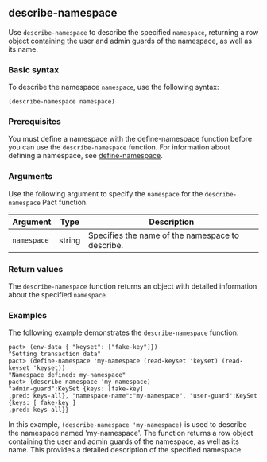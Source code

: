## describe-namespace

Use `describe-namespace` to describe the specified `namespace`, returning a row object containing the user and admin guards of the namespace, as well as its name.

### Basic syntax

To describe the namespace `namespace`, use the following syntax:

```pact
(describe-namespace namespace)
```
### Prerequisites

You must define a namespace with the define-namespace function before you can use the `describe-namespace` function.
For information about defining a namespace, see [define-namespace](/reference/functions/general#define-namespace).

### Arguments

Use the following argument to specify the `namespace` for the `describe-namespace` Pact function.

| Argument | Type   | Description                                 |
|----------|--------|---------------------------------------------|
| `namespace` | string | Specifies the name of the namespace to describe.|

### Return values

The `describe-namespace` function returns an object with detailed information about the specified `namespace`.

### Examples

The following example demonstrates the `describe-namespace` function:

```pact
pact> (env-data { "keyset": ["fake-key"]})
"Setting transaction data"
pact> (define-namespace 'my-namespace (read-keyset 'keyset) (read-keyset 'keyset))
"Namespace defined: my-namespace"
pact> (describe-namespace 'my-namespace)
"admin-guard":KeySet {keys: [fake-key]
,pred: keys-all}, "namespace-name":"my-namespace", "user-guard":KeySet {keys: [ fake-key ]
,pred: keys-all}}
```

In this example, `(describe-namespace 'my-namespace)` is used to describe the namespace named 'my-namespace'. The function returns a row object containing the user and admin guards of the namespace, as well as its name. This provides a detailed description of the specified namespace.
